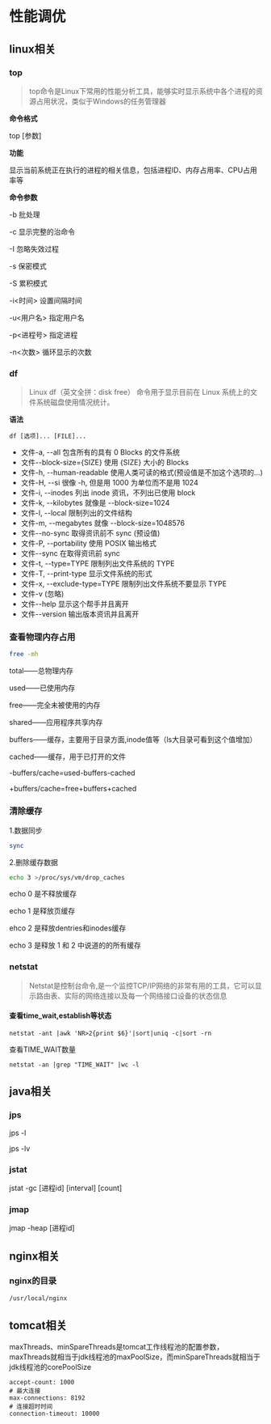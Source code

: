 # 性能调优

## linux相关

### top

> top命令是Linux下常用的性能分析工具，能够实时显示系统中各个进程的资源占用状况，类似于Windows的任务管理器

**命令格式**

top [参数]

**功能**

显示当前系统正在执行的进程的相关信息，包括进程ID、内存占用率、CPU占用率等

**命令参数**

-b 批处理

-c 显示完整的治命令

-I 忽略失效过程

-s 保密模式

-S 累积模式

-i<时间> 设置间隔时间

-u<用户名> 指定用户名

-p<进程号> 指定进程

-n<次数> 循环显示的次数



### df

> Linux df（英文全拼：disk free） 命令用于显示目前在 Linux 系统上的文件系统磁盘使用情况统计。

**语法**

```
df [选项]... [FILE]...
```

- 文件-a, --all 包含所有的具有 0 Blocks 的文件系统
- 文件--block-size={SIZE} 使用 {SIZE} 大小的 Blocks
- 文件-h, --human-readable 使用人类可读的格式(预设值是不加这个选项的...)
- 文件-H, --si 很像 -h, 但是用 1000 为单位而不是用 1024
- 文件-i, --inodes 列出 inode 资讯，不列出已使用 block
- 文件-k, --kilobytes 就像是 --block-size=1024
- 文件-l, --local 限制列出的文件结构
- 文件-m, --megabytes 就像 --block-size=1048576
- 文件--no-sync 取得资讯前不 sync (预设值)
- 文件-P, --portability 使用 POSIX 输出格式
- 文件--sync 在取得资讯前 sync
- 文件-t, --type=TYPE 限制列出文件系统的 TYPE
- 文件-T, --print-type 显示文件系统的形式
- 文件-x, --exclude-type=TYPE 限制列出文件系统不要显示 TYPE
- 文件-v (忽略)
- 文件--help 显示这个帮手并且离开
- 文件--version 输出版本资讯并且离开



### 查看物理内存占用

```sh
free -mh
```

total——总物理内存

used——已使用内存

free——完全未被使用的内存

shared——应用程序共享内存

buffers——缓存，主要用于目录方面,inode值等（ls大目录可看到这个值增加）

cached——缓存，用于已打开的文件

-buffers/cache=used-buffers-cached

+buffers/cache=free+buffers+cached



### 清除缓存

1.数据同步

```sh
sync
```

2.删除缓存数据

```sh
echo 3 >/proc/sys/vm/drop_caches
```



echo 0 是不释放缓存

echo 1 是释放页缓存

ehco 2 是释放dentries和inodes缓存

echo 3 是释放 1 和 2 中说道的的所有缓存



### netstat

> Netstat是控制台命令,是一个监控TCP/IP网络的非常有用的工具，它可以显示路由表、实际的网络连接以及每一个网络接口设备的状态信息

#### 查看time_wait,establish等状态

```shell
netstat -ant |awk 'NR>2{print $6}'|sort|uniq -c|sort -rn 
```

查看TIME_WAIT数量

```shell
netstat -an |grep "TIME_WAIT" |wc -l
```







## java相关

### jps

jps -l

jps -lv

### jstat

jstat -gc [进程id] [interval] [count]

### jmap

jmap -heap [进程id]





## nginx相关

### nginx的目录

```sh
/usr/local/nginx
```





## tomcat相关

maxThreads、minSpareThreads是tomcat工作线程池的配置参数，maxThreads就相当于jdk线程池的maxPoolSize，而minSpareThreads就相当于jdk线程池的corePoolSize

    accept-count: 1000
    # 最大连接
    max-connections: 8192
    # 连接超时时间
    connection-timeout: 10000